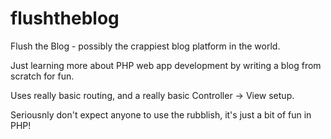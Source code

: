 flushtheblog
============

Flush the Blog - possibly the crappiest blog platform in the world.

Just learning more about PHP web app development by writing a blog from scratch for fun.

Uses really basic routing, and a really basic Controller -> View setup.

Seriousnly don't expect anyone to use the rubblish, it's just a bit of fun in PHP!

